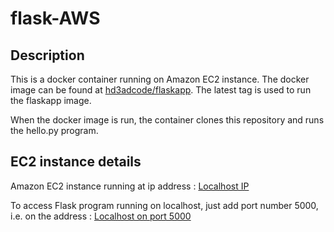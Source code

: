# flask-AWS

## Description

This is a docker container running on Amazon EC2 instance. The docker image can be found at [hd3adcode/flaskapp](https://hub.docker.com/repository/docker/hd3adcode/flaskapp). The latest tag is used to run the flaskapp image.

When the docker image is run, the container clones this repository and runs the hello.py program. 

## EC2 instance details

Amazon EC2 instance running at ip address : [Localhost IP](54.152.52.210)

To access Flask program running on localhost, just add port number 5000, i.e. on the address : [Localhost on port 5000]("54.152.52.210:5000")
